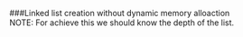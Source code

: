 ###Linked list creation without dynamic memory alloaction   
NOTE: For achieve this we should know the depth of the list.
